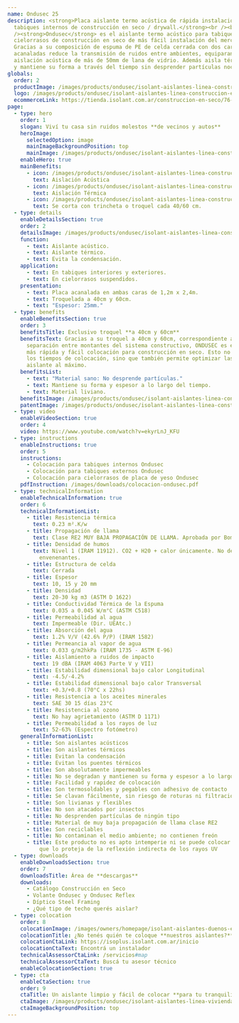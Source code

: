 ```yaml
---
name: Ondusec 25
description: <strong>Placa aislante termo acústica de rápida instalación, para
  tabiques internos de construcción en seco / drywall.</strong><br /><br
  /><strong>Ondusec</strong> es el aislante termo acústico para tabiques y
  cielorrasos de construcción en seco de más fácil instalación del mercado.
  Gracias a su composición de espuma de PE de celda cerrada con dos caras
  acanaladas reduce la transmisión de ruidos entre ambientes, equiparando la
  aislación acústica de más de 50mm de lana de vidrio. Además aisla térmicamente
  y mantiene su forma a través del tiempo sin desprender partículas nocivas.
globals:
  order: 2
  productImage: /images/products/ondusec/isolant-aislantes-linea-construccion-en-seco-ondusec-producto-rollo.png
  logo: /images/products/ondusec/isolant-aislantes-linea-construccion-en-seco-ondusec-logo.webp
  ecommerceLink: https://tienda.isolant.com.ar/construccion-en-seco/76-ondusec.html
page:
  - type: hero
    order: 1
    slogan: Viví tu casa sin ruidos molestos **de vecinos y autos**
    heroImage:
      selectedOption: image
      mainImageBackgroundPosition: top
      mainImage: /images/products/ondusec/isolant-aislantes-linea-construccion-en-seco-ondusec-imagen.jpg
    enableHero: true
    mainBenefits:
      - icon: /images/products/ondusec/isolant-aislantes-linea-construccion-en-seco-ondusec-beneficio-1.svg
        text: Aislación Acústica
      - icon: /images/products/ondusec/isolant-aislantes-linea-construccion-en-seco-ondusec-beneficio-2.svg
        text: Aislación Térmica
      - icon: /images/products/ondusec/isolant-aislantes-linea-construccion-en-seco-ondusec-beneficio-3.svg
        text: Se corta con trincheta o troquel cada 40/60 cm.
  - type: details
    enableDetailsSection: true
    order: 2
    detailsImage: /images/products/ondusec/isolant-aislantes-linea-construccion-en-seco-ondusec-imagen-detalle.jpg
    function:
      - text: Aislante acústico.
      - text: Aislante térmico.
      - text: Evita la condensación.
    application:
      - text: En tabiques interiores y exteriores.
      - text: En cielorrasos suspendidos.
    presentation:
      - text: Placa acanalada en ambas caras de 1,2m x 2,4m.
      - text: Troquelada a 40cm y 60cm.
      - text: "Espesor: 25mm."
  - type: benefits
    enableBenefitsSection: true
    order: 3
    benefitsTitle: Exclusivo troquel **a 40cm y 60cm**
    benefitsText: Gracias a su troquel a 40cm y 60cm, correspondiente a la
      separación entre montantes del sistema constructivo, ONDUSEC es el aislante de
      más rápida y fácil colocación para construcción en seco. Esto no solo reduce
      los tiempos de colocación, sino que también permite optimizar las medidas del
      aislante al máximo.
    benefitsList:
      - text: "Material sano: No desprende partículas."
      - text: Mantiene su forma y espesor a lo largo del tiempo.
      - text: Material liviano.
    benefitsImage: /images/products/ondusec/isolant-aislantes-linea-construccion-en-seco-ondusec-beneficio-exclusivo.jpg
    patentImage: /images/products/ondusec/isolant-aislantes-linea-construccion-en-seco-ondusec-patente.png
  - type: video
    enableVideoSection: true
    order: 4
    video: https://www.youtube.com/watch?v=ekyrLnJ_KFU
  - type: instructions
    enableInstructions: true
    order: 5
    instructions:
      - Colocación para tabiques internos Ondusec
      - Colocación para tabiques externos Ondusec
      - Colocación para cielorrasos de placa de yeso Ondusec
    pdfInstruction: /images/downloads/colocacion-ondusec.pdf
  - type: technicalInformation
    enableTechnicalInformation: true
    order: 6
    technicalInformationList:
      - title: Resistencia térmica
        text: 0.23 m².K/w
      - title: Propagación de llama
        text: Clase RE2 MUY BAJA PROPAGACIÓN DE LLAMA. Aprobada por Bomberos Argentina.
      - title: Densidad de humos
        text: Nivel 1 (IRAM 11912). CO2 + H20 + calor únicamente. No desprende gases
          envenenantes.
      - title: Estructura de celda
        text: Cerrada
      - title: Espesor
        text: 10, 15 y 20 mm
      - title: Densidad
        text: 20-30 kg m3 (ASTM D 1622)
      - title: Conductividad Térmica de la Espuma
        text: 0.035 a 0.045 W/m°C (ASTM C518)
      - title: Permeabilidad al agua
        text: Impermeable (Dir. UEAtc.)
      - title: Absorción del agua
        text: 1.2% V/V (42.6% P/P) (IRAM 1582)
      - title: Permeancia al vapor de agua
        text: 0.033 g/m2hkPa (IRAM 1735 - ASTM E-96)
      - title: Aislamiento a ruidos de impacto
        text: 19 dBA (IRAM 4063 Parte V y VII)
      - title: Estabilidad dimensional bajo calor Longitudinal
        text: -4.5/-4.2%
      - title: Estabilidad dimensional bajo calor Transversal
        text: +0.3/+0.8 (70°C x 22hs)
      - title: Resistencia a los aceites minerales
        text: SAE 30 15 días 23°C
      - title: Resistencia al ozono
        text: No hay agrietamiento (ASTM D 1171)
      - title: Permeabilidad a los rayos de luz
        text: 52-63% (Espectro fotómetro)
    generalInformationList:
      - title: Son aislantes acústicos
      - title: Son aislantes térmicos
      - title: Evitan la condensación
      - title: Evitan los puentes térmicos
      - title: Son absolutamente impermeables
      - title: No se degradan y mantienen su forma y espesor a lo largo del tiempo
      - title: Facilidad y rapidez de colocación
      - title: Son termosoldables y pegables con adhesivo de contacto
      - title: Se clavan fácilmente, sin riesgo de roturas ni filtraciones
      - title: Son livianas y flexibles
      - title: No son atacados por insectos
      - title: No desprenden partículas de ningún tipo
      - title: Material de muy baja propagación de llama clase RE2
      - title: Son reciclables
      - title: No contaminan el medio ambiente; no contienen freón
      - title: Este producto no es apto intemperie ni se puede colocar sin un cielorraso
          que lo proteja de la reflexión indirecta de los rayos UV
  - type: downloads
    enableDownloadsSection: true
    order: 7
    downloadsTitle: Área de **descargas**
    downloads:
      - Catálogo Construcción en Seco
      - Volante Ondusec y Ondusec Reflex
      - Díptico Steel Framing
      - ¿Qué tipo de techo querés aislar?
  - type: colocation
    order: 8
    colocationImage: /images/owners/homepage/isolant-aislantes-duenos-e-inquilinos-isoplus-colocation.jpg
    colocationTitle: ¿No tenés quién te coloque **nuestros aislantes?**
    colocationCtaLink: https://isoplus.isolant.com.ar/inicio
    colocationCtaText: Encontrá un instalador
    technicalAssessorCtaLink: /servicios#map
    technicalAssessorCtaText: Buscá tu asesor técnico
    enableColocationSection: true
  - type: cta
    enableCtaSection: true
    order: 9
    ctaTitle: Un aislante limpio y fácil de colocar **para tu tranquilidad**
    ctaImage: /images/products/ondusec/isolant-aislantes-linea-vivienda-ondusec-imagen-cta.jpg
    ctaImageBackgroundPosition: top
---
```

